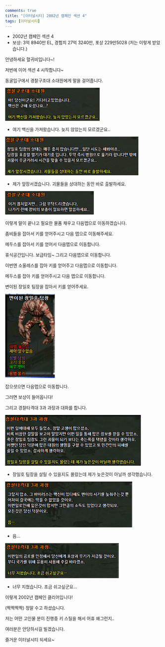 ```yaml
---
comments: true
title: "[이터널시티] 2002년 캠페인 섹션 4"
tags: [이터널시티]
---
```


- 2002년 캠페인 섹션 4
- 보상: 3억 8940만 EL, 경험치 27억 3240만, 포상 229만5028 (저는 이렇게 받았습니다.)

안녕하세요 혈귀비입니다~!

저번에 이어 섹션 4 시작합니다~

동굴입구에서 경찰구조대 소대원에게 말을 걸어줍니다.

![eternalcity](/assets/image/eternalcity/2002/2002112.PNG)

- 여기 백신을 가져왔습니다. 늦지 않았는지 모르겠군요..

![eternalcity](/assets/image/eternalcity/2002/2002113.PNG)

- 제가 앞장서겠습니다. 괴물들을 상대하는 동안 바로 출발하세요.

![eternalcity](/assets/image/eternalcity/2002/2002114.PNG)

이렇게 말이 끝나고 필요한 물품 채우고 다음맵으로 이동하겠습니다.

좀비들을 잡아서 키를 얻어주시고 다음 맵으로 이동해주세요.

메두스를 잡아서 키를 얻어서 다음맵으로 이동합니다.

휴식공간입니다. 보급타임~ 그리고 다음맵으로 이동합니다.

이번엔 소울레스를 잡아 키를 얻어주고 다음맵으로 이동합니다.

메두스를 잡아 키를 얻어주시고 다음 맵으로 이동합니다.

변이된 장일호 팀장을 잡아서 키를 얻어주세요.

![eternalcity](/assets/image/eternalcity/2002/2002115.PNG)

잡으셧으면 다음맵으로 이동합니다.

그러면 보상이 들어옵니다!

그리고 경찰타격대 3과 과장과 대화를 합니다.

![eternalcity](/assets/image/eternalcity/2002/2002116.PNG)

- 장일호 팀장을 살릴 수 있을지도 몰랐는데 제가 늦은것이 아닐까 생각했습니다.

![eternalcity](/assets/image/eternalcity/2002/2002117.PNG)

- 음...

![eternalcity](/assets/image/eternalcity/2002/2002118.PNG)

- 너무 지쳤습니다. 조금 쉬고싶군요...

이렇게 2002년 캠페인 클리어입니다!

(짝짝짝짝) 정말 수고 하셨습니다.

저는 어떤 고인물 분이 진행중 키 스틸을 해서 어휴 왜그런지..

여러분은 안당하시길 빌겠습니다.

즐거운 이터널시티 되세요~